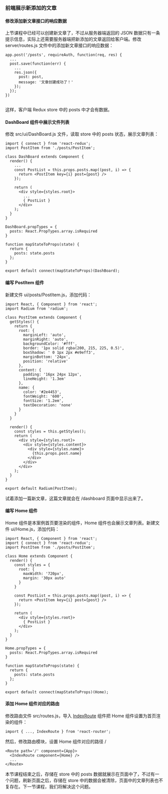 ### 前端展示新添加的文章

#### 修改添加新文章接口的响应数据

上节课程中已经可以创建新文章了，不过从服务器端返回的 JSON 数据只有一条提示信息，实际上还需要服务器端把新添加的文章返回给客户端。修改 server/routes.js 文件中的添加新文章接口的响应数据：

```
app.post('/posts', requireAuth, function(req, res) {
  ...
  post.save(function(err) {
    ...
    res.json({
      post: post,
      message: '文章创建成功了！'
    });
  });
})


```
这样，客户端 Redux store 中的 posts 中才会有数据。

#### DashBoard 组件中展示文件列表

修改 src/ui/DashBoard.js 文件，读取 store 中的 posts 状态，展示文章列表：

```
import { connect } from 'react-redux';
import PostItem from './posts/PostItem';

class DashBoard extends Component {
  render() {
    ...
    const PostList = this.props.posts.map((post, i) => {
      return <PostItem key={i} post={post} />
    });

    return (
      <div style={styles.root}>
        ...
        { PostList }
      </div>
    );
  }
}

DashBoard.propTypes = {
  posts: React.PropTypes.array.isRequired
}

function mapStateToProps(state) {
  return {
    posts: state.posts
  };
}

export default connect(mapStateToProps)(DashBoard);

```
#### 编写 PostItem 组件

新建文件 ui/posts/PostItem.js，添加代码：

```
import React, { Component } from 'react';
import Radium from 'radium';

class PostItem extends Component {
  getStyles() {
    return {
      root: {
        marginLeft: 'auto',
        marginRight: 'auto',
        backgroundColor: '#fff',
        border: '1px solid rgba(200, 215, 225, 0.5)',
        boxShadow: ' 0 1px 2px #e9eff3',
        marginBottom: '24px',
        position: 'relative'
      },
      content: {
        padding: '16px 24px 12px',
        lineHeight: '1.3em'
      },
      name: {
        color: '#2e4453',
        fontWeight: '600',
        fontSize: '1.2em',
        textDecoration: 'none'
      }
    }
  }

  render() {
    const styles = this.getStyles();
    return (
      <div style={styles.root}>
        <div style={styles.content}>
          <div style={styles.name}>
            {this.props.post.name}
          </div>
        </div>
      </div>
    );
  }
}

export default Radium(PostItem);

```
试着添加一篇新文章，这篇文章就会在 /dashboard 页面中显示出来了。

#### 编写 Home 组件

Home 组件是本案例首页要渲染的组件，Home 组件也会展示文章列表。新建文件 ui/Home.js，添加代码：

```
import React, { Component } from 'react';
import { connect } from 'react-redux';
import PostItem from './posts/PostItem';

class Home extends Component {
  render() {
    const styles = {
      root: {
        maxWidth: '720px',
        margin: '30px auto'
      }
    }

    const PostList = this.props.posts.map((post, i) => {
      return <PostItem key={i} post={post} />
    });

    return (
      <div style={styles.root}>
        { PostList }
      </div>
    );
  }
}

Home.propTypes = {
  posts: React.PropTypes.array.isRequired
}

function mapStateToProps(state) {
  return {
    posts: state.posts
  };
}

export default connect(mapStateToProps)(Home);

```
#### 添加 Home 组件对应的路由

修改路由文件 src/routes.js，导入 [IndexRoute](https://github.com/ReactTraining/react-router/blob/master/docs/guides/IndexRoutes.md) 组件把 Home 组件设置为首页渲染的组件：

```
import { ..., IndexRoute } from 'react-router';

```
然后，修改路由模块，设置 Home 组件对应的路径 /

```
<Route path='/' component={App}>
  <IndexRoute component={Home} />
  ...
</Route>

```
本节课程结束之后，存储在 store 中的 posts 数据就展示在页面中了，不过有一个问题，刷新页面之后，存储在 store 中的数据会被清除，页面中的文章列表也不复存在。下一节课程，我们将解决这个问题。
